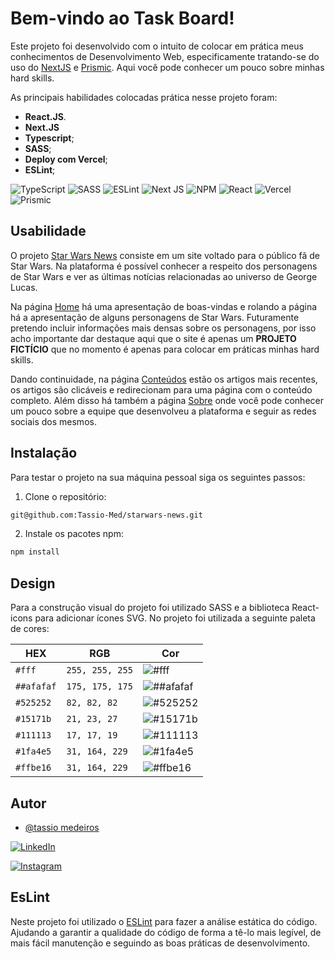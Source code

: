 

<h1>Bem-vindo ao Task Board!</h1>

Este projeto foi desenvolvido com o intuito de colocar em prática meus conhecimentos de Desenvolvimento Web, especificamente tratando-se do uso do [NextJS](https://nextjs.org/) e [Prismic](https://prismic.io/). 
Aqui você pode conhecer um pouco sobre minhas hard skills. 

As principais habilidades colocadas prática nesse projeto foram:

* **React.JS**.
* **Next.JS**
* **Typescript**;
* **SASS**;
* **Deploy com Vercel**;
* **ESLint**;

![TypeScript](https://img.shields.io/badge/typescript-%23007ACC.svg?style=for-the-badge&logo=typescript&logoColor=white) ![SASS](https://img.shields.io/badge/sass-red.svg?style=for-the-badge&logo=sass&logoColor=white) ![ESLint](https://img.shields.io/badge/ESLint-4B3263?style=for-the-badge&logo=eslint&logoColor=white) ![Next JS](https://img.shields.io/badge/Next-black?style=for-the-badge&logo=next.js&logoColor=white) ![NPM](https://img.shields.io/badge/NPM-%23000000.svg?style=for-the-badge&logo=npm&logoColor=) ![React](https://img.shields.io/badge/react-%2320232a.svg?style=for-the-badge&logo=react&logoColor=%2361DAFB) ![Vercel](https://img.shields.io/badge/vercel-%23000000.svg?style=for-the-badge&logo=vercel&logoColor=white) ![Prismic](https://img.shields.io/badge/prismic-%23000000.svg?style=for-the-badge&logo=prismic&logoColor=white) 

## Usabilidade

O projeto [Star Wars News](https://starwarsnews.vercel.app/) consiste em um site voltado para o público fã de Star Wars. Na plataforma é possível conhecer a respeito dos personagens de Star Wars e ver as últimas notícias relacionadas ao universo de George Lucas.

Na página [Home](https://starwarsnews.vercel.app/) há uma apresentação de boas-vindas e rolando a página há a apresentação de alguns personagens de Star Wars. Futuramente pretendo incluir informações mais densas sobre os personagens, por isso acho importante dar destaque aqui que o site é apenas um <strong>PROJETO FICTÍCIO</strong> que no momento é apenas para colocar em práticas minhas hard skills.

Dando continuidade, na página [Conteúdos](https://starwarsnews.vercel.app/posts) estão os artigos mais recentes, os artigos são clicáveis e redirecionam  para uma página com o conteúdo completo. Além disso há também a página [Sobre](https://starwarsnews.vercel.app/sobre) onde você pode conhecer um pouco sobre a equipe que desenvolveu a plataforma e seguir as redes sociais dos mesmos.




## Instalação

Para testar o projeto na sua máquina pessoal siga os seguintes passos:

1. Clone o repositório:

```sh
git@github.com:Tassio-Med/starwars-news.git
```

2. Instale os pacotes npm:

```bash
npm install
```


## Design

Para a construção visual do projeto foi utilizado SASS e a biblioteca React-icons para adicionar ícones SVG. 
No projeto foi utilizada a seguinte paleta de cores:


<div align="center">

  |    <center>HEX </center>    | <center>RGB</center>         |<center>Cor <center>         |
  | ---         |---            | ---                                                        |
  | `#fff`      |`255, 255, 255`| ![#fff](https://placehold.co/300x50/fff/fff.png)           |
  | `##afafaf`  |`175, 175, 175`| ![##afafaf](https://placehold.co/300x50/afafaf/afafaf.png) |
  | `#525252`   |`82, 82, 82`   | ![#525252](https://placehold.co/300x50/525252/525252.png)  |
  | `#15171b`   |`21, 23, 27`   | ![#15171b](https://placehold.co/300x50/15171b/15171b.png)  |
  | `#111113`   |`17, 17, 19`   | ![#111113](https://placehold.co/300x50/111113/111113.png)  |
  | `#1fa4e5`   |`31, 164, 229` | ![#1fa4e5](https://placehold.co/300x50/1fa4e5/1fa4e5.png)  |
  | `#ffbe16`   |`31, 164, 229`| ![#ffbe16](https://placehold.co/300x50/ffbe16/ffbe16.png)   |

</div>

## Autor

- [@tassio medeiros](https://github.com/Tassio-Med)

[![LinkedIn](https://img.shields.io/badge/LinkedIn-0077B5?style=for-the-badge&logo=linkedin&logoColor=white)](https://linkedin.com/in/tassiomed98) 

[![Instagram](https://img.shields.io/badge/Instagram-E4405F?style=for-the-badge&logo=instagram&logoColor=white)](https://instagram.com/tassio.med?igshid=ZDdkNTZiNTM=) 



## EsLint

Neste projeto foi utilizado o [ESLint](https://eslint.org/) para fazer a análise estática do código. Ajudando a garantir a qualidade do código de forma a tê-lo mais legível, de mais fácil manutenção e seguindo as boas práticas de desenvolvimento.
